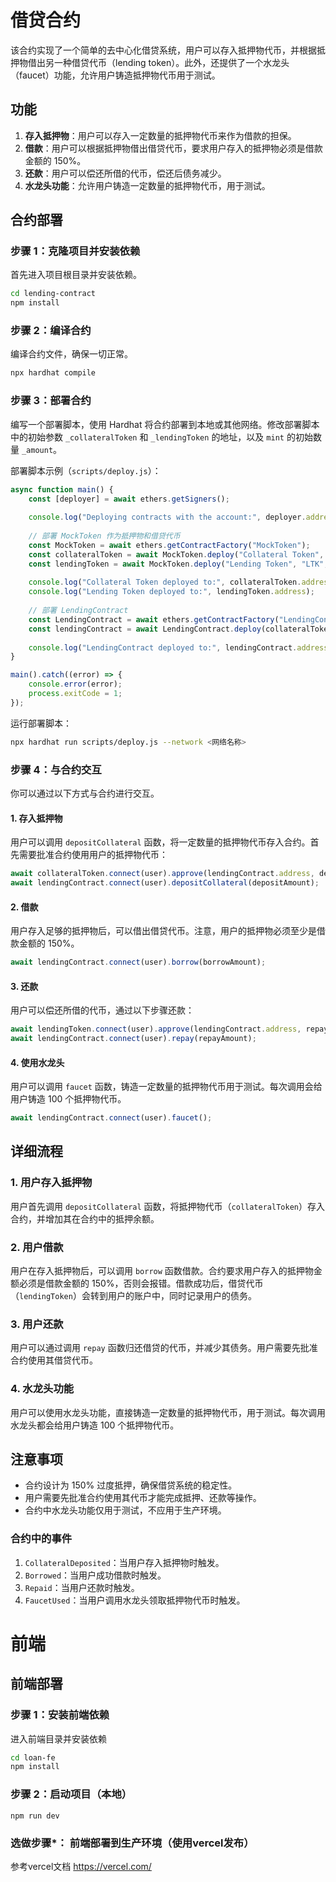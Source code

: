 # 借贷合约

该合约实现了一个简单的去中心化借贷系统，用户可以存入抵押物代币，并根据抵押物借出另一种借贷代币（lending token）。此外，还提供了一个水龙头（faucet）功能，允许用户铸造抵押物代币用于测试。

## 功能

1. **存入抵押物**：用户可以存入一定数量的抵押物代币来作为借款的担保。
2. **借款**：用户可以根据抵押物借出借贷代币，要求用户存入的抵押物必须是借款金额的 150%。
3. **还款**：用户可以偿还所借的代币，偿还后债务减少。
4. **水龙头功能**：允许用户铸造一定数量的抵押物代币，用于测试。

## 合约部署

### 步骤 1：克隆项目并安装依赖

首先进入项目根目录并安装依赖。

```bash
cd lending-contract
npm install
```

### 步骤 2：编译合约

编译合约文件，确保一切正常。

```bash
npx hardhat compile
```

### 步骤 3：部署合约

编写一个部署脚本，使用 Hardhat 将合约部署到本地或其他网络。修改部署脚本中的初始参数 `_collateralToken` 和 `_lendingToken` 的地址，以及 `mint` 的初始数量 `_amount`。

部署脚本示例（`scripts/deploy.js`）：

```javascript
async function main() {
    const [deployer] = await ethers.getSigners();
    
    console.log("Deploying contracts with the account:", deployer.address);
    
    // 部署 MockToken 作为抵押物和借贷代币
    const MockToken = await ethers.getContractFactory("MockToken");
    const collateralToken = await MockToken.deploy("Collateral Token", "CTK", ethers.utils.parseUnits("1000000", 18)); // 初始发行 100 万代币
    const lendingToken = await MockToken.deploy("Lending Token", "LTK", ethers.utils.parseUnits("1000000", 18)); // 初始发行 100 万代币
    
    console.log("Collateral Token deployed to:", collateralToken.address);
    console.log("Lending Token deployed to:", lendingToken.address);
    
    // 部署 LendingContract
    const LendingContract = await ethers.getContractFactory("LendingContract");
    const lendingContract = await LendingContract.deploy(collateralToken.address, lendingToken.address, ethers.utils.parseUnits("50000", 18)); // 铸造5万Lending Token给合约
    
    console.log("LendingContract deployed to:", lendingContract.address);
}

main().catch((error) => {
    console.error(error);
    process.exitCode = 1;
});
```

运行部署脚本：

```bash
npx hardhat run scripts/deploy.js --network <网络名称>
```

### 步骤 4：与合约交互

你可以通过以下方式与合约进行交互。

#### 1. 存入抵押物

用户可以调用 `depositCollateral` 函数，将一定数量的抵押物代币存入合约。首先需要批准合约使用用户的抵押物代币：

```javascript
await collateralToken.connect(user).approve(lendingContract.address, depositAmount);
await lendingContract.connect(user).depositCollateral(depositAmount);
```

#### 2. 借款

用户存入足够的抵押物后，可以借出借贷代币。注意，用户的抵押物必须至少是借款金额的 150%。

```javascript
await lendingContract.connect(user).borrow(borrowAmount);
```

#### 3. 还款

用户可以偿还所借的代币，通过以下步骤还款：

```javascript
await lendingToken.connect(user).approve(lendingContract.address, repayAmount);
await lendingContract.connect(user).repay(repayAmount);
```

#### 4. 使用水龙头

用户可以调用 `faucet` 函数，铸造一定数量的抵押物代币用于测试。每次调用会给用户铸造 100 个抵押物代币。

```javascript
await lendingContract.connect(user).faucet();
```

## 详细流程

### 1. 用户存入抵押物

用户首先调用 `depositCollateral` 函数，将抵押物代币（`collateralToken`）存入合约，并增加其在合约中的抵押余额。

### 2. 用户借款

用户在存入抵押物后，可以调用 `borrow` 函数借款。合约要求用户存入的抵押物金额必须是借款金额的 150%，否则会报错。借款成功后，借贷代币（`lendingToken`）会转到用户的账户中，同时记录用户的债务。

### 3. 用户还款

用户可以通过调用 `repay` 函数归还借贷的代币，并减少其债务。用户需要先批准合约使用其借贷代币。

### 4. 水龙头功能

用户可以使用水龙头功能，直接铸造一定数量的抵押物代币，用于测试。每次调用水龙头都会给用户铸造 100 个抵押物代币。

## 注意事项

- 合约设计为 150% 过度抵押，确保借贷系统的稳定性。
- 用户需要先批准合约使用其代币才能完成抵押、还款等操作。
- 合约中水龙头功能仅用于测试，不应用于生产环境。

### 合约中的事件

1. `CollateralDeposited`：当用户存入抵押物时触发。
2. `Borrowed`：当用户成功借款时触发。
3. `Repaid`：当用户还款时触发。
4. `FaucetUsed`：当用户调用水龙头领取抵押物代币时触发。

# 前端

## 前端部署

### 步骤 1：安装前端依赖

进入前端目录并安装依赖

```bash
cd loan-fe
npm install
```

### 步骤 2：启动项目（本地）

`npm run dev`

### 选做步骤*： 前端部署到生产环境（使用vercel发布）

参考vercel文档
https://vercel.com/
